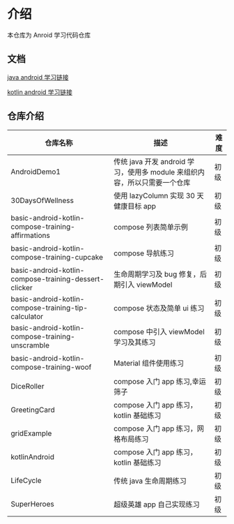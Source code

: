 # 介绍

本仓库为 Anroid 学习代码仓库

## 文档

[java android 学习链接](https://www.bilibili.com/video/BV19U4y1R7zV/?p=64&spm_id_from=pageDriver&vd_source=e2ad92335ca8373f02f0c6b05e039a53)

[kotlin android 学习链接](https://developer.android.com/courses/android-basics-compose/course)

## 仓库介绍

| 仓库名称                                              | 描述                                                                      | 难度 |
| ----------------------------------------------------- | ------------------------------------------------------------------------- | ---- |
| AndroidDemo1                                          | 传统 java 开发 android 学习，使用多 module 来组织内容，所以只需要一个仓库 | 初级 |
| 30DaysOfWellness                                      | 使用 lazyColumn 实现 30 天健康目标 app                                    | 初级 |
| basic-android-kotlin-compose-training-affirmations    | compose 列表简单示例                                                      | 初级 |
| basic-android-kotlin-compose-training-cupcake         | compose 导航练习                                                          | 初级 |
| basic-android-kotlin-compose-training-dessert-clicker | 生命周期学习及 bug 修复，后期引入 viewModel                               | 初级 |
| basic-android-kotlin-compose-training-tip-calculator  | compose 状态及简单 ui 练习                                                | 初级 |
| basic-android-kotlin-compose-training-unscramble      | compose 中引入 viewModel 学习及其练习                                     | 初级 |
| basic-android-kotlin-compose-training-woof            | Material 组件使用练习                                                     | 初级 |
| DiceRoller                                            | compose 入门 app 练习,幸运筛子                                            | 初级 |
| GreetingCard                                          | compose 入门 app 练习，kotlin 基础练习                                    | 初级 |
| gridExample                                           | compose 入门 app 练习，网格布局练习                                       | 初级 |
| kotlinAndroid                                         | compose 入门 app 练习，kotlin 基础练习                                    | 初级 |
| LifeCycle                                             | 传统 java 生命周期练习                                                    | 初级 |
| SuperHeroes                                           | 超级英雄 app 自己实现练习                                                 | 初级 |
